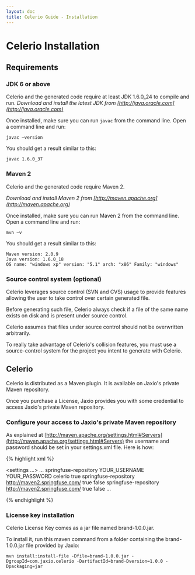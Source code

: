 ```yaml
---
layout: doc
title: Celerio Guide - Installation
---
```


Celerio Installation
====================

Requirements
------------

### JDK 6 or above

Celerio and the generated code require at least JDK 1.6.0_24 to compile and run.
*Download and install the latest JDK from [http://java.oracle.com](http://java.oracle.com)*

Once installed, make sure you can run `javac` from the command line.
Open a command line and run:

	javac –version

You should get a result similar to this:

    javac 1.6.0_37

### Maven 2

Celerio and the generated code require Maven 2.

*Download and install Maven 2 from [http://maven.apache.org](http://maven.apache.org)*

Once installed, make sure you can run Maven 2 from the command line.
Open a command line and run:

	mvn –v

You should get a result similar to this:

    Maven version: 2.0.9
    Java version: 1.6.0_18
    OS name: "windows xp" version: "5.1" arch: "x86" Family: "windows"

### Source control system (optional)

Celerio leverages source control (SVN and CVS) usage to provide features
allowing the user to take control over certain generated file.

Before generating such file, Celerio always check if a file of the same
name exists on disk and is present under source control.

Celerio assumes that files under source control should not be
overwritten arbitrarily.

To really take advantage of Celerio's collision features, you must use a
source-control system for the project you intent to generate with
Celerio.

Celerio
-------

Celerio is distributed as a Maven plugin. It is available on Jaxio's private Maven repository.

Once you purchase a License, Jaxio provides you with some credential to access Jaxio's private Maven repository.

### Configure your access to Jaxio's private Maven repository

As explained at [http://maven.apache.org/settings.html#Servers](http://maven.apache.org/settings.html#Servers) the username and password 
should be set in your settings.xml file. Here is how:

{% highlight xml %}

<settings ...>
... 
  <servers>
    <server>
      <id>springfuse-repository</id>
      <username>YOUR_USERNAME</username>
      <password>YOUR_PASSWORD</password>
    </server>
  </servers>
  <profiles>
    <profile>
      <id>celerio</id>
      <activation>
        <activeByDefault>true</activeByDefault>
      </activation>
      <repositories>
        <repository>
          <id>springfuse-repository</id>
          <url>http://maven2.springfuse.com/</url>
          <releases>
            <enabled>true</enabled>
          </releases>
          <snapshots>
            <enabled>false</enabled>
          </snapshots>
        </repository>
      </repositories>
      <pluginRepositories>
        <pluginRepository>
          <id>springfuse-repository</id>
          <url>http://maven2.springfuse.com/</url>
          <releases>
            <enabled>true</enabled>
          </releases>
          <snapshots>
            <enabled>false</enabled>
          </snapshots>
        </pluginRepository>
       </pluginRepositories>
     </profile>
    </profiles>
...
</settings>

{% endhighlight %}


### License key installation

Celerio License Key comes as a jar file named brand-1.0.0.jar.

To install it, run this maven command from a folder containing the brand-1.0.0.jar file provided by Jaxio:

	mvn install:install-file -Dfile=brand-1.0.0.jar -DgroupId=com.jaxio.celerio -DartifactId=brand-Dversion=1.0.0 -Dpackaging=jar
